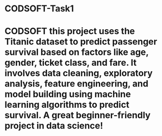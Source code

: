 # CODSOFT-Task1
# CODSOFT this project uses the Titanic dataset to predict passenger survival based on factors like age, gender, ticket class, and fare. It involves data cleaning, exploratory analysis, feature engineering, and model building using machine learning algorithms to predict survival. A great beginner-friendly project in data science!
